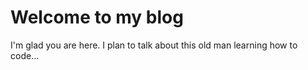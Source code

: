 # Welcome to my blog

I'm glad you are here. I plan to talk about this old man learning how to code...
